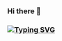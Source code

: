 ### Hi there 👋 
### [![Typing SVG](https://readme-typing-svg.demolab.com/Hello=First+line+of+text;Second+line+of+text)](https://git.io/typing-svg)

<!--
**Rajiv-paul/Rajiv-paul** is a ✨ _special_ ✨ repository because its `README.md` (this file) appears on your GitHub profile.

Here are some ideas to get you started:

- 🔭 I’m currently working on ...
- 🌱 I’m currently learning ...
- 👯 I’m looking to collaborate on ...
- 🤔 I’m looking for help with ...
- 💬 Ask me about ...
- 📫 How to reach me: ...
- 😄 Pronouns: ...
- ⚡ Fun fact: ...


-->
